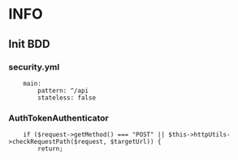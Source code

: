 # INFO


## Init BDD

### security.yml
        main:
            pattern: ^/api
            stateless: false



### AuthTokenAuthenticator
        if ($request->getMethod() === "POST" || $this->httpUtils->checkRequestPath($request, $targetUrl)) {
            return;
            
            


